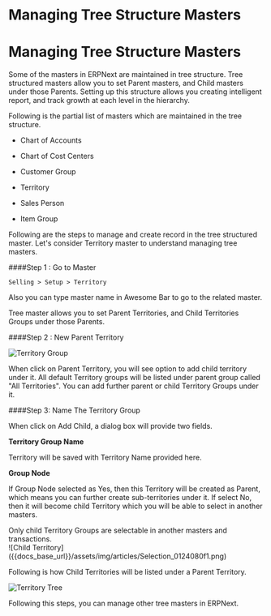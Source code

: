 <h1>Managing Tree Structure Masters</h1>

<h1>Managing Tree Structure Masters</h1>

Some of the masters in ERPNext are maintained in tree structure. Tree structured masters allow you to set Parent masters, and Child masters under those Parents. Setting up this structure allows you creating intelligent report, and track growth at each level in the hierarchy. 

Following is the partial list of masters which are maintained in the tree structure.

* Chart of Accounts

* Chart of Cost Centers

* Customer Group

* Territory

* Sales Person

* Item Group

Following are the steps to manage and create record in the tree structured master. Let's consider Territory master to understand managing tree masters.

####Step 1 : Go to Master

`Selling > Setup > Territory`

Also you can type master name in Awesome Bar to go to the related master.

Tree master allows you to set Parent Territories, and Child Territories Groups under those Parents.

####Step 2 : New Parent Territory

![Territory Group]({{docs_base_url}}/assets/img/articles/Sselection_013.png)

When click on Parent Territory, you will see option to add child territory under it. All default Territory groups will be listed under parent group called "All Territories". You can add further parent or child Territory Groups under it.

####Step 3: Name The Territory Group

When click on Add Child, a dialog box will provide two fields.

**Territory Group Name**

Territory will be saved with Territory Name provided here.

**Group Node**

If Group Node selected as Yes, then this Territory will be created as Parent, which means you can further create sub-territories under it. If select No, then it will become child Territory which you will be able to select in another masters.

<div class="well">Only child Territory Groups are selectable in another masters and transactions.</div>
![Child Territory]({{docs_base_url}}/assets/img/articles/Selection_0124080f1.png)

Following is how Child Territories will be listed under a Parent Territory.

![Territory Tree]({{docs_base_url}}/assets/img/articles/Selection_014.png)

Following this steps, you can manage other tree masters in ERPNext.

<!-- markdown -->